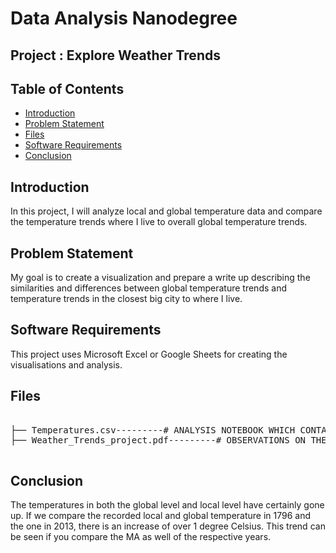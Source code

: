 # Data Analysis Nanodegree

## Project : Explore Weather Trends

## Table of Contents

- [Introduction](#intro)
- [Problem Statement](#problem)
- [Files](#files)
- [Software Requirements](#sr)
- [Conclusion](#conclusion)

<a id="intro"></a>

## Introduction

In this project, I will analyze local and global temperature data and compare the temperature trends where I live to overall global temperature trends.

<a id="problem"></a>

## Problem Statement

My goal is to create a visualization and prepare a write up describing the similarities and differences between global temperature trends and temperature trends in the closest big city to where I live. 

<a id="sr"></a>

## Software Requirements

This project uses Microsoft Excel or Google Sheets for creating the visualisations and analysis. 

<a id="files"></a>

## Files

<pre>

├── Temperatures.csv---------# ANALYSIS NOTEBOOK WHICH CONTAINS THE TEMPERATURE DATA OF MY CITY JAIPUR ALONG WITH GLOBAL TEMPERATURES
├── Weather_Trends_project.pdf---------# OBSERVATIONS ON THE LOCAL AND GLOBAL TEMPERATURES

</pre>

<a id="conclusion"></a>

## Conclusion

The temperatures in both the global level and local level have certainly gone up. If we compare the recorded local and global temperature in 1796 and the one in 2013, there is an increase of over 1 degree Celsius. This trend can be seen if you compare the MA as well of the respective years.



